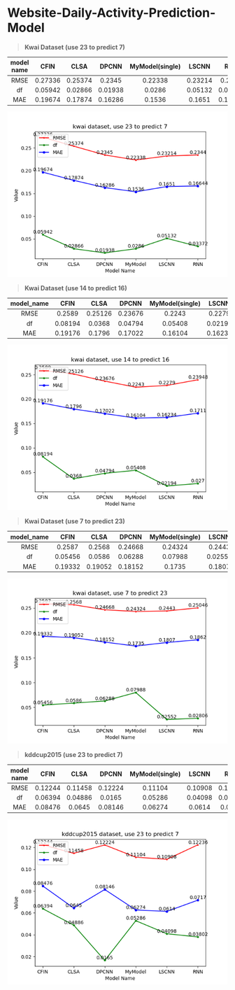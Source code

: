 # Website-Daily-Activity-Prediction-Model

> **Kwai Dataset (use 23 to predict 7)**

| model name |  CFIN   |  CLSA   |  DPCNN  | MyModel(single) |  LSCNN  |   RNN   |
|:----------:|:-------:|:-------:|:-------:|:---------------:|:-------:|:-------:|
|    RMSE    | 0.27336 | 0.25374 | 0.2345  |     0.22338     | 0.23214 | 0.2344  |
|     df     | 0.05942 | 0.02866 | 0.01938 |     0.0286      | 0.05132 | 0.03372 |
|    MAE     | 0.19674 | 0.17874 | 0.16286 |     0.1536      | 0.1651  | 0.16644 |

![kwai_23_7](log/result_picture/kwai_23_7.png)

> **Kwai Dataset (use 14 to predict 16)**

| model_name |  CFIN   |   CLSA   |  DPCNN  | MyModel(single) |  LSCNN  |   RNN   |
|:----------:|:-------:|:--------:|:-------:|:---------------:|:-------:|:-------:|
|  RMSE      |  0.2589 |  0.25126 | 0.23676 |     0.2243      | 0.2279  | 0.23948 |
|     df     | 0.08194 |  0.0368  | 0.04794 |     0.05408     | 0.02194 |  0.027  |
|    MAE     | 0.19176 |  0.1796  | 0.17022 |     0.16104     | 0.16234 | 0.1711  |

![kwai_14_16](log/result_picture/kwai_14_16.png)


> **Kwai Dataset (use 7 to predict 23)**

| model_name |  CFIN   |  CLSA   |  DPCNN  | MyModel(single) |  LSCNN  |   RNN   |
|:----------:|:-------:|:-------:|:-------:|:---------------:|:-------:|:-------:|
|    RMSE    |  0.2587 | 0.2568  | 0.24668 |     0.24324     | 0.2443  | 0.25046 |
|     df     | 0.05456 | 0.0586  | 0.06288 |     0.07988     | 0.02552 | 0.02806 |
|    MAE     | 0.19332 | 0.19052 | 0.18152 |     0.1735      | 0.1807  | 0.1862  |

![kwai_7_23](log/result_picture/kwai_7_23.png)


> **kddcup2015 (use 23 to predict 7)**

| model name |  CFIN   |  CLSA   |  DPCNN  | MyModel(single) |  LSCNN  |   RNN   |
|:----------:|:-------:|:-------:|:-------:|:---------------:|:-------:|:-------:|
|    RMSE    | 0.12244 | 0.11458 | 0.12224 |     0.11104     | 0.10908 | 0.12236 |
|     df     | 0.06394 | 0.04886 | 0.0165  |     0.05286     | 0.04098 | 0.03802 |
|    MAE     | 0.08476 | 0.0645  | 0.08146 |     0.06274     | 0.0614  | 0.0717  |

![kddcup2015_23_7](log/result_picture/kddcup2015_23_7.png)